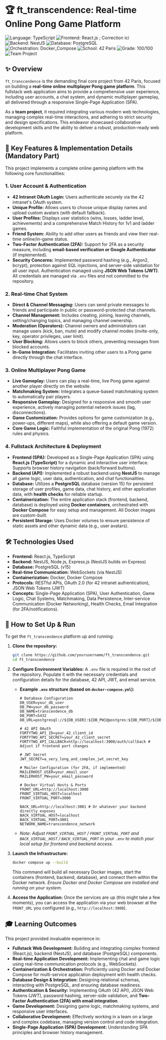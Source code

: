 # 🏆 ft_transcendence: Real-time Online Pong Game Platform

![Language: TypeScript](https://img.shields.io/badge/Language-TypeScript-blue.svg)
![Frontend: React.js](https://img.shields.io/badge/Frontend-React.js-blue.svg) ; Correction ici
![Backend: NestJS](https://img.shields.io/badge/Backend-NestJS-red.svg)
![Database: PostgreSQL](https://img.shields.io/badge/Database-PostgreSQL-blue.svg)
![Orchestration: Docker_Compose](https://img.shields.io/badge/Orchestration-Docker_Compose-green.svg)
![School: 42 Paris](https://img.shields.io/badge/School-42_Paris-orange.svg)
![Grade: 100/100](https://img.shields.io/badge/Grade-100/100-brightgreen.svg)
![Team Project](https://img.shields.io/badge/Team_Project-Yes-blue.svg)

## ✨ Overview

`ft_transcendence` is the demanding final core project from 42 Paris, focused on building a **real-time online multiplayer Pong game platform**. This fullstack web application aims to provide a comprehensive user experience, including user accounts, a chat system, and dynamic multiplayer gameplay, all delivered through a responsive Single-Page Application (SPA).

As a **team project**, it required integrating various modern web technologies, managing complex real-time interactions, and adhering to strict security and design specifications. This endeavor showcased collaborative development skills and the ability to deliver a robust, production-ready web platform.

## 🌟 Key Features & Implementation Details (Mandatory Part)

This project implements a complete online gaming platform with the following core functionalities:

### **1. User Account & Authentication**

*   **42 Intranet OAuth Login:** Users authenticate securely via the 42 intranet's OAuth system.
*   **Unique Profile:** Allows users to choose unique display names and upload custom avatars (with default fallback).
*   **User Profiles:** Displays user statistics (wins, losses, ladder level, achievements) and a comprehensive Match History for 1v1 and ladder games.
*   **Friend System:** Ability to add other users as friends and view their real-time online/in-game status.
*   **Two-Factor Authentication (2FA):** Support for 2FA as a security measure, including **email-based verification or Google Authenticator** (if implemented).
*   **Security Concerns:** Implemented password hashing (e.g., Argon2, bcrypt), protection against SQL injections, and server-side validation for all user input. Authentication managed using **JSON Web Tokens (JWT)**. All credentials are managed via `.env` files and not committed to the repository.

### **2. Real-time Chat System**

*   **Direct & Channel Messaging:** Users can send private messages to friends and participate in public or password-protected chat channels.
*   **Channel Management:** Includes creating, joining, leaving channels, setting/changing topics, and managing channel ownership.
*   **Moderation (Operators):** Channel owners and administrators can manage users (kick, ban, mute) and modify channel modes (invite-only, key, operator privileges, user limit).
*   **User Blocking:** Allows users to block others, preventing messages from blocked accounts.
*   **In-Game Integration:** Facilitates inviting other users to a Pong game directly through the chat interface.

### **3. Online Multiplayer Pong Game**

*   **Live Gameplay:** Users can play a real-time, live Pong game against another player directly on the website.
*   **Matchmaking System:** Integrates a queue-based matchmaking system to automatically pair players.
*   **Responsive Gameplay:** Designed for a responsive and smooth user experience, actively managing potential network issues (lag, disconnections).
*   **Game Customization:** Provides options for game customization (e.g., power-ups, different maps), while also offering a default game version.
*   **Core Game Logic:** Faithful implementation of the original Pong (1972) rules and physics.

### **4. Fullstack Architecture & Deployment**

*   **Frontend (SPA):** Developed as a Single-Page Application (SPA) using **React.js (TypeScript)** for a dynamic and interactive user interface. Supports browser history navigation (back/forward buttons).
*   **Backend (API):** Implemented a robust backend using **NestJS** to manage all game logic, user data, authentication, and chat functionalities.
*   **Database:** Utilizes a **PostgreSQL** database (version 15) for persistent storage of user profiles, game data, chat history, and other application data, with **health checks** for reliable startup.
*   **Containerization:** The entire application stack (frontend, backend, database) is deployed using **Docker containers**, orchestrated with **Docker Compose** for easy setup and management. All Docker images are custom-built.
*   **Persistent Storage:** Uses Docker volumes to ensure persistence of static assets and other dynamic data (e.g., user avatars).

## 🛠️ Technologies Used

*   **Frontend:** React.js, TypeScript
*   **Backend:** NestJS, Node.js, Express.js (NestJS builds on Express)
*   **Database:** PostgreSQL (v15)
*   **Real-time Communication:** WebSockets (via NestJS)
*   **Containerization:** Docker, Docker Compose
*   **Protocols:** RESTful APIs, OAuth 2.0 (for 42 intranet authentication), JSON Web Tokens (JWT)
*   **Concepts:** Single-Page Application (SPA), User Authentication, Game Logic, Chat Systems, Matchmaking, Data Persistence, Inter-service Communication (Docker Networking), Health Checks, Email Integration (for 2FA/notifications).

## 🚀 How to Set Up & Run

To get the `ft_transcendence` platform up and running:

1.  **Clone the repository:**
    ```bash
    git clone https://github.com/yourusername/ft_transcendence.git
    cd ft_transcendence
    ```
2.  **Configure Environment Variables:**
    A `.env` file is required in the root of the repository. Populate it with the necessary credentials and configuration details for the database, 42 API, JWT, and email service.
    *   **Example `.env` structure (based on `docker-compose.yml`):**
        ```dotenv
        # Database Configuration
        DB_USER=your_db_user
        DB_PW=your_db_password
        DB_NAME=transcendence_db
        DB_PORT=5432
        DB_URL=postgresql://${DB_USER}:${DB_PW}@postgres:${DB_PORT}/${DB_NAME}

        # 42 API OAuth
        FORTYTWO_API_ID=your_42_client_id
        FORTYTWO_API_SECRET=your_42_client_secret
        FORTYTWO_API_CALLBACK=http://localhost:3000/auth/callback # Adjust if frontend port changes

        # JWT Secret
        JWT_SECRET=a_very_long_and_complex_jwt_secret_key

        # Mailer Configuration (for 2FA, if implemented)
        MAILERHOST_USER=your_email_user
        MAILERHOST_PW=your_email_password

        # Docker Virtual Hosts & Ports
        FRONT_URL=http://localhost:3000
        FRONT_VIRTUAL_HOST=localhost
        FRONT_VIRTUAL_PORT=3000

        BACK_URL=http://localhost:3001 # Or whatever your backend directly exposes
        BACK_VIRTUAL_HOST=localhost
        BACK_VIRTUAL_PORT=3001
        NETWORK_NAME=transcendence_network
        ```
    *   *Note: Adjust `FRONT_VIRTUAL_HOST` / `FRONT_VIRTUAL_PORT` and `BACK_VIRTUAL_HOST` / `BACK_VIRTUAL_PORT` in your `.env` to match your local setup for frontend and backend access.*

3.  **Launch the Infrastructure:**
    ```bash
    docker compose up --build
    ```
    This command will build all necessary Docker images, start the containers (frontend, backend, database), and connect them within the Docker network.
    *Ensure Docker and Docker Compose are installed and running on your system.*

4.  **Access the Application:**
    Once the services are up (this might take a few moments), you can access the application via your web browser at the `FRONT_URL` you configured (e.g., `http://localhost:3000`).

## 🎓 Learning Outcomes

This project provided invaluable experience in:

*   **Fullstack Web Development:** Building and integrating complex frontend (React.js), backend (NestJS), and database (PostgreSQL) components.
*   **Real-time Application Development:** Implementing chat and game logic using real-time communication protocols (e.g., WebSockets).
*   **Containerization & Orchestration:** Proficiently using Docker and Docker Compose for multi-service application deployment with health checks.
*   **Database Design & Integration:** Designing relational schemas, interacting with PostgreSQL, and ensuring database readiness.
*   **Authentication & Security:** Implementing OAuth (42 API), JSON Web Tokens (JWT), password hashing, server-side validation, and **Two-Factor Authentication (2FA) with email integration**.
*   **Game Development:** Designing game logic, matchmaking systems, and responsive user interfaces.
*   **Collaborative Development:** Effectively working in a team on a large and complex codebase, managing version control and code integration.
*   **Single-Page Application (SPA) Development:** Understanding SPA principles and browser history management.
